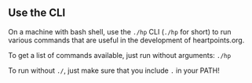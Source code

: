 ## Use the CLI

On a machine with bash shell, use the `./hp` CLI (`./hp` for short) to run various
commands that are useful in the development of heartpoints.org.

To get a list of commands available, just run without arguments: `./hp`

To run without `./`, just make sure that you include `.` in your PATH!